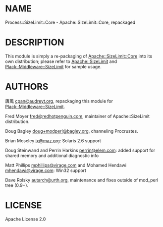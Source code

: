 # NAME

Process::SizeLimit::Core - Apache::SizeLimit::Core, repackaged

# DESCRIPTION

This module is simply a re-packaging of [Apache::SizeLimit::Core](http://search.cpan.org/perldoc?Apache::SizeLimit::Core)
into its own distribution; please refer to [Apache::SizeLimit](http://search.cpan.org/perldoc?Apache::SizeLimit)
and [Plack::Middleware::SizeLimit](http://search.cpan.org/perldoc?Plack::Middleware::SizeLimit) for sample usage.

# AUTHORS

唐鳳 <cpan@audreyt.org>, repackaging this module for [Plack::Middleware::SizeLimit](http://search.cpan.org/perldoc?Plack::Middleware::SizeLimit).

Fred Moyer <fred@redhotpenguin.com>, maintainer of Apache::SizeLimit distribution.

Doug Bagley <doug+modperl@bagley.org>, channeling Procrustes.

Brian Moseley <ix@maz.org>: Solaris 2.6 support

Doug Steinwand and Perrin Harkins <perrin@elem.com>: added support for shared memory and additional diagnostic info

Matt Phillips <mphillips@virage.com> and Mohamed Hendawi <mhendawi@virage.com>: Win32 support

Dave Rolsky <autarch@urth.org>, maintenance and fixes outside of mod\_perl tree (0.9+).

# LICENSE

Apache License 2.0
